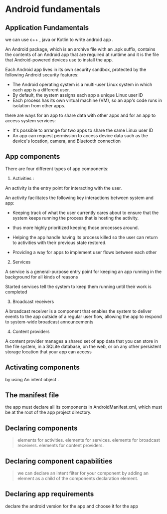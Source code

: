 # Android fundamentals


## Application Fundamentals

we can use c++ , java or Kotlin to write android app .

An Android package, which is an archive file with an .apk suffix, contains the contents of an Android app that are required at runtime and it is the file that Android-powered devices use to install the app.

Each Android app lives in its own security sandbox, protected by the following Android security features:

* The Android operating system is a multi-user Linux system in which each app is a different user.
* By default, the system assigns each app a unique Linux user ID
*  Each process has its own virtual machine (VM), so an app's code runs in isolation from other apps.

there are ways for an app to share data with other apps and for an app to access system services:

* It's possible to arrange for two apps to share the same Linux user ID
* An app can request permission to access device data such as the device's location, camera, and Bluetooth connection


## App components

There are four different types of app components:

1. Activities : 

An activity is the entry point for interacting with the user.

An activity facilitates the following key interactions between system and app:

* Keeping track of what the user currently cares about  to ensure that the system keeps running the process that is hosting the activity.

*  thus more highly prioritized keeping those processes around.

* Helping the app handle having its process killed so the user can return to activities with their previous state restored.

* Providing a way for apps to implement user flows between each other


2. Services

A service is a general-purpose entry point for keeping an app running in the background for all kinds of reasons

Started services tell the system to keep them running until their work is completed 

3. Broadcast receivers

A broadcast receiver is a component that enables the system to deliver events to the app outside of a regular user flow, allowing the app to respond to system-wide broadcast announcements


4. Content providers

A content provider manages a shared set of app data that you can store in the file system, in a SQLite database, on the web, or on any other persistent storage location that your app can access


## Activating components

by using An intent object .


## The manifest file

the app must declare all its components in AndroidManifest.xml, which must be at the root of the app project directory.

## Declaring components

 > <activity> elements for activities.
> <service> elements for services.
> <receiver> elements for broadcast receivers.
> <provider> elements for content providers.

## Declaring component capabilities

> we can declare an intent filter for your component by adding an
>  <intent-filter> element as a child of the components declaration element.

## Declaring app requirements

declare the android version for the app and choose it for the app 


